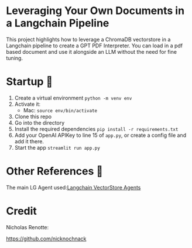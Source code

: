 # Leveraging Your Own Documents in a Langchain Pipeline
This project highlights how to leverage a ChromaDB vectorstore in a Langchain pipeline to create a GPT PDF Interpreter. You can load in a pdf based document and use it alongside an LLM without the need for fine tuning.

# Startup 🚀
1. Create a virtual environment `python -m venv env`
2. Activate it: 
   - Mac: `source env/bin/activate`
3. Clone this repo
4. Go into the directory
5. Install the required dependencies `pip install -r requirements.txt`
6. Add your OpenAI APIKey to line 15 of `app.py`, or create a config file and add it there.
7. Start the app `streamlit run app.py`  

# Other References 🔗
<p>The main LG Agent used:<a href="https://python.langchain.com/en/latest/modules/agents/toolkits/examples/vectorstore.html">Langchain VectorStore Agents
</a></p>

# Credit 
Nicholas Renotte:

https://github.com/nicknochnack 